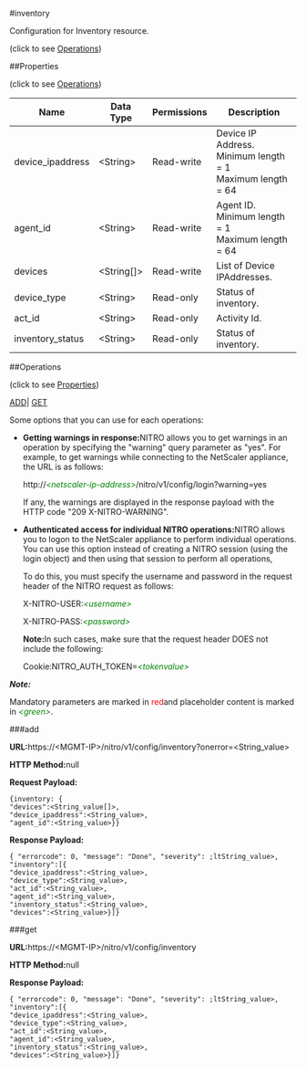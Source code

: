 #inventory



Configuration for Inventory resource.

<span>(click to see [Operations](#operations))</span>



##Properties 

<span>(click to see [Operations](#operations))</span>





<table><thead><tr><th>Name</th><th>Data Type</th><th>Permissions</th><th>Description</th></tr></thead><tbody><tr><td>device_ipaddress</td><td>&lt;String></td><td>Read-write</td><td>Device IP Address.<br>Minimum length = 1<br>Maximum length = 64</td></tr><tr><td>agent_id</td><td>&lt;String></td><td>Read-write</td><td>Agent ID.<br>Minimum length = 1<br>Maximum length = 64</td></tr><tr><td>devices</td><td>&lt;String[]></td><td>Read-write</td><td>List of Device IPAddresses.</td></tr><tr><td>device_type</td><td>&lt;String></td><td>Read-only</td><td>Status of inventory.</td></tr><tr><td>act_id</td><td>&lt;String></td><td>Read-only</td><td>Activity Id.</td></tr><tr><td>inventory_status</td><td>&lt;String></td><td>Read-only</td><td>Status of inventory.</td></tr></tbody></table>

##Operations 

<span>(click to see [Properties](#properties))</span>





[ADD](#add)| [GET](#get)





Some options that you can use for each operations:

<ul><li><p><b>Getting warnings in response:</b>NITRO allows you to get warnings in an operation by specifying the "warning" query parameter as "yes". For example, to get warnings while connecting to the NetScaler appliance, the URL is as follows:</p><p>http://<span style="color:green;font-style:italic;">&lt;netscaler-ip-address&gt;</span>/nitro/v1/config/login?warning=yes</p><p>If any, the warnings are displayed in the response payload with the HTTP code "209 X-NITRO-WARNING".</p></li><li><p><b>Authenticated access for individual NITRO operations:</b>NITRO allows you to logon to the NetScaler appliance to perform individual operations. You can use this option instead of creating a NITRO session (using the login object) and then using that session to perform all operations,</p><p>To do this, you must specify the username and password in the request header of the NITRO request as follows:</p><p>X-NITRO-USER:<span style="color:green;font-style:italic;">&lt;username&gt;</span></p><p>X-NITRO-PASS:<span style="color:green;font-style:italic;">&lt;password&gt;</span></p><p><b>Note:</b>In such cases, make sure that the request header DOES not include the following:</p><p>Cookie:NITRO_AUTH_TOKEN=<span style="color:green;font-style:italic;">&lt;tokenvalue&gt;</span></p></li></ul>







***Note:*** 

Mandatory parameters are marked in <span style="color:#FF0000;">red</span>and placeholder content is marked in <span style="color:green;font-style:italic">&lt;green&gt;</span>.



###add







<b>URL:</b>https://&lt;MGMT-IP&gt;/nitro/v1/config/inventory?onerror=&lt;String_value&gt;

<b>HTTP Method:</b>null

<b>Request Payload: </b>
```
{inventory: {
"devices":<String_value[]>,
"device_ipaddress":<String_value>,
"agent_id":<String_value>}}
```

<b>Response Payload: </b>
```
{ "errorcode": 0, "message": "Done", "severity": ;ltString_value>, "inventory":[{
"device_ipaddress":<String_value>,
"device_type":<String_value>,
"act_id":<String_value>,
"agent_id":<String_value>,
"inventory_status":<String_value>,
"devices":<String_value>}]}
```







###get







<b>URL:</b>https://&lt;MGMT-IP&gt;/nitro/v1/config/inventory

<b>HTTP Method:</b>null

<b>Response Payload: </b>
```
{ "errorcode": 0, "message": "Done", "severity": ;ltString_value>, "inventory":[{
"device_ipaddress":<String_value>,
"device_type":<String_value>,
"act_id":<String_value>,
"agent_id":<String_value>,
"inventory_status":<String_value>,
"devices":<String_value>}]}
```







